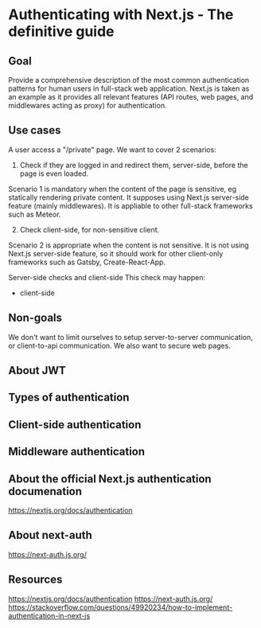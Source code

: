# Authenticating with Next.js - The definitive guide

## Goal

Provide a comprehensive description of the most common authentication patterns for human users in full-stack web application. 
Next.js is taken as an example as it provides all relevant features (API routes, web pages, and middlewares acting as proxy) for authentication.

## Use cases

A user access a "/private" page. 
We want to cover 2 scenarios:

1) Check if they are logged in and redirect them, server-side, before the page is even loaded.

Scenario 1 is mandatory when the content of the page is sensitive, eg statically rendering private content.
It supposes using Next.js server-side feature (mainly middlewares). It is appliable to other full-stack frameworks such as Meteor.

2) Check client-side, for non-sensitive client.

Scenario 2 is appropriate when the content is not sensitive. It is not using Next.js server-side feature, so it should work for other client-only frameworks such as Gatsby, Create-React-App.

Server-side checks and client-side
This check may happen:
- client-side

## Non-goals
We don't want to limit ourselves to setup server-to-server communication, or client-to-api communication. 
We also want to secure web pages.

## About JWT


## Types of authentication


## Client-side authentication

## Middleware authentication

## About the official Next.js authentication documenation
https://nextjs.org/docs/authentication

## About next-auth
https://next-auth.js.org/

## Resources
https://nextjs.org/docs/authentication
https://next-auth.js.org/
https://stackoverflow.com/questions/49920234/how-to-implement-authentication-in-next-js
<!--stackedit_data:
eyJoaXN0b3J5IjpbMTg1ODQ3NDEwNCw5MjE2MTE2MTYsODU3MD
QwOTI5LDE3NzY5OTY1ODEsLTMzMjQ1NTM2M119
-->